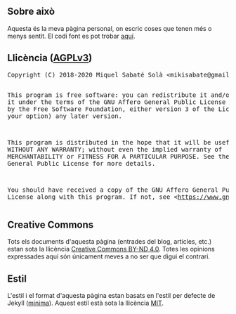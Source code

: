 ## Sobre això

Aquesta és la meva pàgina personal, on escric coses que tenen més o menys
sentit. El codi font es pot trobar [aquí](http://git.mssola.com/jo.git/).

## Llicència ([AGPLv3](http://git.mssola.com/jo.git/tree/LICENSE))

<div class="org-src-container">
  <pre class="src src-txt">
Copyright (C) 2018-2020 Miquel Sabaté Solà &lt;mikisabate@gmail.com&gt;

This program is free software: you can redistribute it and/or modify
it under the terms of the GNU Affero General Public License as published by
the Free Software Foundation, either version 3 of the License, or
(at your option) any later version.

This program is distributed in the hope that it will be useful,
but WITHOUT ANY WARRANTY; without even the implied warranty of
MERCHANTABILITY or FITNESS FOR A PARTICULAR PURPOSE.  See the
GNU Affero General Public License for more details.

You should have received a copy of the GNU Affero General Public License
along with this program.  If not, see &lt;https://www.gnu.org/licenses/&gt;.
  </pre>
</div>

## Creative Commons

Tots els documents d'aquesta pàgina (entrades del blog, articles, etc.) estan
sota la llicència [Creative Commons BY-ND
4.0](https://creativecommons.org/licenses/by-nd/4.0/). Totes les opinions
expressades aquí són únicament meves a no ser que digui el contrari.

## Estil

L'estil i el format d'aquesta pàgina estan basats en l'estil per defecte de
Jekyll ([minima](https://github.com/jekyll/minima)). Aquest estil està sota la
llicència [MIT](https://opensource.org/licenses/MIT).
